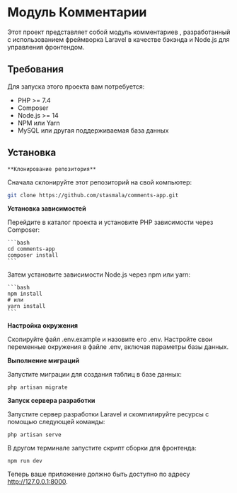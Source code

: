 # Модуль Комментарии

Этот проект представляет собой модуль комментариев , разработанный с использованием фреймворка Laravel в качестве бэкэнда и Node.js для управления фронтендом.

## Требования

Для запуска этого проекта вам потребуется:

- PHP >= 7.4
- Composer
- Node.js >= 14
- NPM или Yarn
- MySQL или другая поддерживаемая база данных

## Установка

    **Клонирование репозитория**

Сначала склонируйте этот репозиторий на свой компьютер:

   ```bash
   git clone https://github.com/stasmala/comments-app.git
   ```
**Установка зависимостей**

Перейдите в каталог проекта и установите PHP зависимости через Composer:
   
    ```bash
    cd comments-app
    composer install
    ```

Затем установите зависимости Node.js через npm или yarn:

    ```bash
    npm install
    # или
    yarn install
    ```
**Настройка окружения**

Скопируйте файл .env.example и назовите его .env. Настройте свои переменные окружения в файле .env, включая параметры базы данных.

**Выполнение миграций**

Запустите миграции для создания таблиц в базе данных:

    php artisan migrate

**Запуск сервера разработки**

Запустите сервер разработки Laravel и скомпилируйте ресурсы с помощью следующей команды:
    
    php artisan serve

В другом терминале запустите скрипт сборки для фронтенда:

    npm run dev
Теперь ваше приложение должно быть доступно по адресу http://127.0.0.1:8000.

